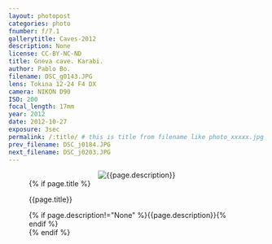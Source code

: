 ```yaml
---
layout: photopost
categories: photo
fnumber: f/7.1
gallerytitle: Caves-2012
description: None
license: CC-BY-NC-ND
title: Gneva cave. Karabi.
author: Pablo Bo.
filename: DSC_g0143.JPG
lens: Tokina 12-24 F4 DX
camera: NIKON D90
ISO: 200
focal_length: 17mm
year: 2012
date: 2012-10-27
exposure: 3sec
permalink: /:title/ # this is title from filename like photo_xxxxx.jpg
prev_filename: DSC_j0184.JPG
next_filename: DSC_j0203.JPG
---
```


<figure style="">
<div id="photo" style="text-align: center;">
<img class="" src="{{ site.url }}/images/gallery/{{page.year}}/{{page.gallerytitle}}/{{page.filename}}" alt="{{page.description}}">
</div>
{% if page.title %}
<figcaption><p>{{page.title}}</p>{% if page.description!="None" %}{{page.description}}{% endif %}</figcaption>
{% endif %}
</figure>
